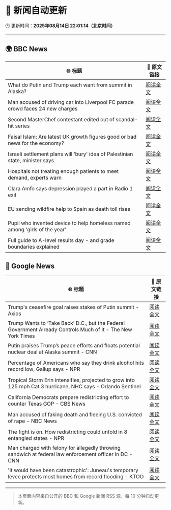 # 🧠 新闻自动更新

🕒 更新时间：**2025年08月14日 22:01:14（北京时间）**

---

## 🌍 BBC News

| 🌐 标题 | 🔗 原文链接 |
|--------|-------------|
| What do Putin and Trump each want from summit in Alaska? | [阅读全文](https://www.bbc.com/news/articles/c776ddjer8no?at_medium=RSS&at_campaign=rss) |
| Man accused of driving car into Liverpool FC parade crowd faces 24 new charges | [阅读全文](https://www.bbc.com/news/articles/cn47wq93vn2o?at_medium=RSS&at_campaign=rss) |
| Second MasterChef contestant edited out of scandal-hit series | [阅读全文](https://www.bbc.com/news/articles/c62n985gp3go?at_medium=RSS&at_campaign=rss) |
| Faisal Islam: Are latest UK growth figures good or bad news for the economy? | [阅读全文](https://www.bbc.com/news/articles/c5yp48jprg8o?at_medium=RSS&at_campaign=rss) |
| Israeli settlement plans will 'bury' idea of Palestinian state, minister says | [阅读全文](https://www.bbc.com/news/articles/ckgdzxpkdd7o?at_medium=RSS&at_campaign=rss) |
| Hospitals not treating enough patients to meet demand, experts warn | [阅读全文](https://www.bbc.com/news/articles/cx2x7jj865no?at_medium=RSS&at_campaign=rss) |
| Clara Amfo says depression played a part in Radio 1 exit | [阅读全文](https://www.bbc.com/news/articles/c93dx90ldkzo?at_medium=RSS&at_campaign=rss) |
| EU sending wildfire help to Spain as death toll rises | [阅读全文](https://www.bbc.com/news/articles/ckg4k7ppmnko?at_medium=RSS&at_campaign=rss) |
| Pupil who invented device to help homeless named among 'girls of the year' | [阅读全文](https://www.bbc.com/news/articles/c9wyv1r0yjeo?at_medium=RSS&at_campaign=rss) |
| Full guide to A-level results day - and grade boundaries explained | [阅读全文](https://www.bbc.com/news/articles/c07dz891gy5o?at_medium=RSS&at_campaign=rss) |

## 📰 Google News

| 🌐 标题 | 🔗 原文链接 |
|--------|-------------|
| Trump's ceasefire goal raises stakes of Putin summit - Axios | [阅读全文](https://news.google.com/rss/articles/CBMif0FVX3lxTE5IMjYxVkpXWlBtVTZnVmFaM0VENXBsbkpMcnhVZlI1MjhJZmg1LWVYWF9jNkpKRTlubDZiMFBUMDFTY0dDYndtRk1QMTBpSUpNMm1qVTVEaDBDdnZjWndaNFBDaG5Wa1hYdzJZb20yNU1XeGVjMFFMaWkwQVhuV1U?oc=5) |
| Trump Wants to ‘Take Back’ D.C., but the Federal Government Already Controls Much of It - The New York Times | [阅读全文](https://news.google.com/rss/articles/CBMiekFVX3lxTE9HRXRSZHF4T3BSRnRRcl9EZGpkaHVrbk0yVzhrVXhKUERFc2llQXpJcnhzQUpYZDdpblNtQU1yM3IwYldZVG05NGRDVXhpZ3JmeGhaQ3g2eEFJenpaelQ5a2p5Tlo3eWZySkI2Wm9SMF9CV3hrN3JYc1dR?oc=5) |
| Putin praises Trump’s peace efforts and floats potential nuclear deal at Alaska summit - CNN | [阅读全文](https://news.google.com/rss/articles/CBMigwFBVV95cUxNb0pPNmNPSkRsTVZQeXFESFEwRDZOQk9EanM3d0ZQNmpWbzZiQ1o1LWcwR1BhWTRRaFNSRy1ndm5BYWVBVUpHWFhRdUpRU0JJTkNsaDlXYllfQ0xCODJpaGVja2xwNXVtZ25UeGV3X0VHSF9NTktIMnNuLUQxa21DZjAzY9IBiAFBVV95cUxNUllJblV6NnFPb1NXYTY5cGUwUWx0Z0RfV2M1ekc3U3BfanNBREtRYVhBNmJJYjd6Y010YjVQRWhoVDJVVEwxZW9zcWxpdm85QWtLblp6NHFmZXhsUkpKZklIeGpPbi1udUkxaUp5b1hfS2tGTFI5Zk5aby1MdzNjb1NNcHNGVTJH?oc=5) |
| Percentage of Americans who say they drink alcohol hits record low, Gallup says - NPR | [阅读全文](https://news.google.com/rss/articles/CBMijAFBVV95cUxOZTF6b3NqVmxXME1JOHR3amYxRGo4bDdUbXFlaG5RTlhxNFU1NlVrdW50eUNuTHhIY2R6bWlGa1JLeUludjRlODN1RzFBV2ZmOG9QUmVZTDdxLUVGUXRsSERqTGRYTDk3dV9yOG1VOVhRNDVROUpGLTAwOHFlZnFjUmE2LUszY2swYXZaXw?oc=5) |
| Tropical Storm Erin intensifies, projected to grow into 125 mph Cat 3 hurricane, NHC says - Orlando Sentinel | [阅读全文](https://news.google.com/rss/articles/CBMinwFBVV95cUxOV1JwRWY3VllSd2JTQ0dweHI0UnVnZmNZSUlVR1ZoRHdWOXhyUXhhRjJWdW5JRERmRTM1ZkdNTXo1emRNVE9KSGlRcFByakJPaDdTeHc0Y3VOelNxVzV6RkhxMGI3NTFXczV4Y05mZUJNNEd4UXM5VlBtMkhycWZ1TjJPeUJsYmxjSmFiWXg2NkVnZWtEdHc1azJ4emc1SXM?oc=5) |
| California Democrats prepare redistricting effort to counter Texas GOP - CBS News | [阅读全文](https://news.google.com/rss/articles/CBMikAFBVV95cUxPZG9RNWZjdDA1VXc0ZUluZTI2R2o5SGNNdk96enlQeGg2X3h4SDh1a1FDNERGZjJnZnZ6d05BUlU1VXE0dTJRYURMc0ttZWdoTWZ5NWVneGxxMWtlU2RtT0FhelZWUl9TVU16VXV1RHFmODJYdFBLa01IbU5yajgwWTlaVkxqWXJhQndzZ1k5aTjSAZYBQVVfeXFMT0tONUpJUTJtaDFkcnczNzlVc1BRU2xHWUkzNTNOSEo5YTVWbEMzaXlWTDNkUDM2QkpMRDhrdXlOcU1HYTc0WXJIM1FMRjVqRzFiN3R4QkJfNmltaGN5ZVVUZm5XWUZya3JjUXlxeEpUT3YtOFQ2czVYNm1ScGRRdkhlS0M3NlY0MDBZS2w3M0RJTHY4c013?oc=5) |
| Man accused of faking death and fleeing U.S. convicted of rape - NBC News | [阅读全文](https://news.google.com/rss/articles/CBMinwFBVV95cUxNMGVabDZsSEhobG1HdWVWSm5teXNkbHdPcXU0UHRVNDRONkE5S3pxSG9BVkFRUFdseHV0RERnSVVnME56ZC1iNGlidTUzbWl0b3FPeHhRS1JKU0FSWW5hdE51a2F3bWNqY2lXZnk1UlZRZXdIdjBtcks1R2NWNVoxZ2VJRUhIZUpUMHI4eU13TER1M0d2eW1XQ2dTNTdxdDjSAVZBVV95cUxNZFhfRHNLRTNYWXZudG5FbEZUbGd5ZENEVmFtdTUyVGVrSHFzMWt3MnBZakZ4bnNvVF9fUm5OQXBUMzM2MW5EQTFRbnVoSXR1Ukpiekw4UQ?oc=5) |
| The fight is on. How redistricting could unfold in 8 entangled states - NPR | [阅读全文](https://news.google.com/rss/articles/CBMilAFBVV95cUxPcnV4TFotaWZ5a0J3MWhIWWJrRUZhYm1QRkZyMHdDSmpRQ0NoNFFoOE84YnZ6T0xNa0ozWm8xNmdkekNuNHJDb3RqNjI5dzZwaTZnVF9VQnllb0dkUHdXbUlnM2loMXZLRlpJMG1CRVRjYkN6MGNxRGFLMmZTSUxOS2JvZmszYTV1M1ZvRTYtUU9OMEdm?oc=5) |
| Man charged with felony for allegedly throwing sandwich at federal law enforcement officer in DC - CNN | [阅读全文](https://news.google.com/rss/articles/CBMiekFVX3lxTE02LW1lN1BoUVVJN0EyS2hqWnMwSmhIVklJWC0wRFM1TEFIUk5PSkh3eW1ldGJrLWF1czZNVGpPVGhqUEJobU0tdUxER3JKTEpRbEl2Q2pXaGRsT2c3clBUaURnX1JSZ1NMcmw3WEZuUG1PUkFZQTdkbDdn0gF_QVVfeXFMT3U0bDdqWHIwM0lVVmZ0TnM5bk9QRGJMaVNOSWdLY3BzaWYyS0QxMnF6Y3l2a2xRTjk4T3ItdE52b1pFVS1pRWt0VExzdmZQZ2RyUHJDc3p2TUVqVnNubjVPY25yeGh5ekFtZENkOXNlVzVuQ3BYbnFDNDBkbHpaWQ?oc=5) |
| 'It would have been catastrophic': Juneau's temporary levee protects most homes from record flooding - KTOO | [阅读全文](https://news.google.com/rss/articles/CBMizwFBVV95cUxOTFA3ZEw1eU1xYWlmOEwwajJ2cVhBZHEtMDJDd2h0aUUwWXloNHhXemx6eFpsSUNOc0FEcWJIOUNocHQ4d0pkQmtLOWdDVTVOMWZUUllVX28tUWpPV2JTeFdVQklOMk9qRmdXNTFsQWtMZVZ1YkhQVEgxd0RkVTRhcURrVV9yUWxhcE1BSGk1cDlvZGMyTThRM29veVY1MFRXaF9fWXJvd2xpclRvNG5nM19zYURleWM5WnBFeElwWGlTZG5LekswUThJRVc1VkE?oc=5) |

---
> 本页面内容来自公开的 BBC 和 Google 新闻 RSS 源，每 10 分钟自动更新。
